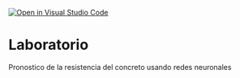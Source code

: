 [![Open in Visual Studio Code](https://classroom.github.com/assets/open-in-vscode-c66648af7eb3fe8bc4f294546bfd86ef473780cde1dea487d3c4ff354943c9ae.svg)](https://classroom.github.com/online_ide?assignment_repo_id=7673071&assignment_repo_type=AssignmentRepo)
# Laboratorio
Pronostico de la resistencia del concreto usando redes neuronales
